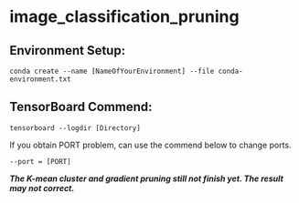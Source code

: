 # image_classification_pruning
## Environment Setup:
```conda create --name [NameOfYourEnvironment] --file conda-environment.txt```

## TensorBoard Commend:
```tensorboard --logdir [Directory]```

If you obtain PORT problem, can use the commend below to change ports.


```--port = [PORT]```

***The K-mean cluster and gradient pruning still not finish yet. The result may not correct.***